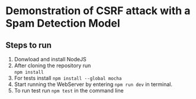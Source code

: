 # Demonstration of CSRF attack with a Spam Detection Model

## Steps to run

1. Donwload and install NodeJS 
1. After cloning the repository run  
    `npm install`
1. For tests install `npm install --global mocha`
1. Start running the WebServer by entering `npm run dev` in terminal.
1. To run test run `npm test` in the command line